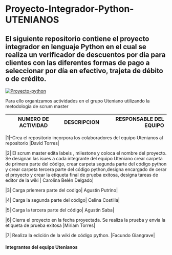 # Proyecto-Integrador-Python-UTENIANOS
## El siguiente repositorio contiene el proyecto integrador en lenguaje Python en el cual se realiza un verificador de descuentos por día para clientes con las diferentes formas de pago a seleccionar por día en efectivo, trajeta de débito o de crédito.
<a href='https://postimg.cc/VdQGmZnK' target='_blank'><img src='https://i.postimg.cc/VdQGmZnK/Proyecto-python.gif' border='0' alt='Proyecto-python'/></a>

Para ello organizamos actividades en el grupo Uteniano utilizando la metodología de scrum master

| NUMERO DE ACTIVIDAD| DESCRIPCION |RESPONSABLE DEL EQUIPO
|--------------------|-------------|----------------------:|

|1|-Crea el repositorio incorpora los colaboradores del equipo Utenianos al repositorio |David Torres|

|2| El scrum master edita labels , milestone y coloca el nombre del proyecto. Se designan las  isues a cada integrante del equipo Uteniano
crear carpeta de primera parte del código, crear carpeta segunda parte del código python y crear carpeta tercera parte del código python,designa encargado de cerar el proyecto y crear la etiqueta final de prueba exitosa, designa tareas de editor de la wiki | Carolina Belén Delgado|

|3| Carga priemera parte del codigo| Agustín Putrino|

|4| Carga la segunda parte del código| Celina Costilla|

|5| Carga la tercera parte del código| Agustín Saba|

|6| Cierra el proyecto en la fecha proyectada. Se realiza la prueba y envia la etiqueta de prueba exitosa |Miriam Torres|

|7| Realiza la edición de la wiki de código python. |Facundo Giangrave|

#### Integrantes del equipo Utenianos


